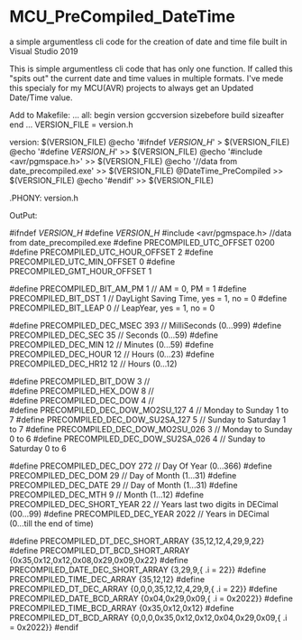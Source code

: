 # MCU_PreCompiled_DateTime
a simple argumentless cli code for the creation of date and time file built in Visual Studio 2019

This is simple argumentless cli code that has only one function.
If called this "spits out" the current date and time values in multiple formats.
I've mede this specialy for my MCU(AVR) projects to always get an Updated Date/Time value.

Add to Makefile:
...
all: begin version gccversion sizebefore build sizeafter end
...
VERSION_FILE = version.h

version: $(VERSION_FILE)
	@echo '#ifndef		_VERSION_H_' > $(VERSION_FILE) 
	@echo '#define		_VERSION_H_' >> $(VERSION_FILE)
	@echo '#include	<avr/pgmspace.h>' >> $(VERSION_FILE) 
	@echo '//data from date_precompiled.exe' >> $(VERSION_FILE)
	@DateTime_PreCompiled >> $(VERSION_FILE)
	@echo '#endif' >> $(VERSION_FILE)

.PHONY:	version.h

OutPut:

#ifndef		_VERSION_H_
#define		_VERSION_H_
#include	<avr/pgmspace.h>
//data from date_precompiled.exe
#define PRECOMPILED_UTC_OFFSET	        0200
#define PRECOMPILED_UTC_HOUR_OFFSET	2
#define PRECOMPILED_UTC_MIN_OFFSET	0
#define PRECOMPILED_GMT_HOUR_OFFSET  1

#define PRECOMPILED_BIT_AM_PM    1       //  AM = 0, PM = 1
#define PRECOMPILED_BIT_DST	    1       //  DayLight Saving Time, yes = 1, no = 0
#define PRECOMPILED_BIT_LEAP	    0       //  LeapYear, yes = 1, no = 0

#define PRECOMPILED_DEC_MSEC	    393       //  MilliSeconds (0...999)
#define PRECOMPILED_DEC_SEC	    35       //  Seconds (0...59)
#define PRECOMPILED_DEC_MIN	    12       //  Minutes (0...59)
#define PRECOMPILED_DEC_HOUR	    12       //  Hours (0...23)
#define PRECOMPILED_DEC_HR12	    12       //  Hours (0...12)

#define PRECOMPILED_BIT_DOW	    3       //  
#define PRECOMPILED_HEX_DOW	    8       //  
#define PRECOMPILED_DEC_DOW	    4       //  
#define PRECOMPILED_DEC_DOW_MO2SU_127  4       //  Monday to Sunday 1 to 7
#define PRECOMPILED_DEC_DOW_SU2SA_127  5       //  Sunday to Saturday 1 to 7
#define PRECOMPILED_DEC_DOW_MO2SU_026  3       //  Monday to Sunday 0 to 6
#define PRECOMPILED_DEC_DOW_SU2SA_026  4       //  Sunday to Saturday 0 to 6

#define PRECOMPILED_DEC_DOY	    272       //  Day Of Year (0...366)
#define PRECOMPILED_DEC_DOM	    29       //  Day of Month (1...31)
#define PRECOMPILED_DEC_DATE	    29       //  Day of Month (1...31)
#define PRECOMPILED_DEC_MTH	    9       //  Month (1...12)
#define PRECOMPILED_DEC_SHORT_YEAR	22       //  Years last two digits in DECimal (00...99)
#define PRECOMPILED_DEC_YEAR	    2022       //  Years in DECimal (0...till the end of time)

#define PRECOMPILED_DT_DEC_SHORT_ARRAY	{35,12,12,4,29,9,22}
#define PRECOMPILED_DT_BCD_SHORT_ARRAY	{0x35,0x12,0x12,0x08,0x29,0x09,0x22}
#define PRECOMPILED_DATE_DEC_SHORT_ARRAY	{3,29,9,{ .i = 22}}
#define PRECOMPILED_TIME_DEC_ARRAY	{35,12,12}
#define PRECOMPILED_DT_DEC_ARRAY	{0,0,0,35,12,12,4,29,9,{ .i = 22}}
#define PRECOMPILED_DATE_BCD_ARRAY	{0x04,0x29,0x09,{ .i = 0x2022}}
#define PRECOMPILED_TIME_BCD_ARRAY	{0x35,0x12,0x12}
#define PRECOMPILED_DT_BCD_ARRAY	{0,0,0,0x35,0x12,0x12,0x04,0x29,0x09,{ .i = 0x2022}}
#endif
